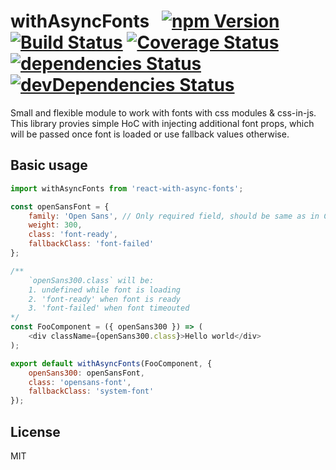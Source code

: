 # withAsyncFonts &nbsp; [![npm Version](https://img.shields.io/npm/v/react-with-async-fonts.svg?maxAge=0)](https://www.npmjs.com/package/react-with-async-fonts) [![Build Status](https://img.shields.io/travis/sergeybekrin/react-with-async-fonts.svg?maxAge=0)](https://travis-ci.org/sergeybekrin/react-with-async-fonts) [![Coverage Status](https://img.shields.io/coveralls/sergeybekrin/react-with-async-fonts.svg?maxAge=0)](https://coveralls.io/github/sergeybekrin/react-with-async-fonts?branch=master) [![dependencies Status](https://img.shields.io/david/sergeybekrin/react-with-async-fonts.svg?maxAge=0)](https://david-dm.org/sergeybekrin/react-with-async-fonts) [![devDependencies Status](https://img.shields.io/david/dev/sergeybekrin/react-with-async-fonts.svg?maxAge=0)](https://david-dm.org/sergeybekrin/react-with-async-fonts?type=dev)

Small and flexible module to work with fonts with css modules & css-in-js.
This library provies simple HoC with injecting additional font props,
which will be passed once font is loaded or use fallback values otherwise.

## Basic usage
```javascript
import withAsyncFonts from 'react-with-async-fonts';

const openSansFont = {
    family: 'Open Sans', // Only required field, should be same as in CSS. Fonts can be loaded in any way.
    weight: 300,
    class: 'font-ready',
    fallbackClass: 'font-failed'
}; 

/**
    `openSans300.class` will be:
    1. undefined while font is loading
    2. 'font-ready' when font is ready
    3. 'font-failed' when font timeouted
*/
const FooComponent = ({ openSans300 }) => (
    <div className={openSans300.class}>Hello world</div>
);

export default withAsyncFonts(FooComponent, {
    openSans300: openSansFont,
    class: 'opensans-font',
    fallbackClass: 'system-font'
});
```

## License
MIT